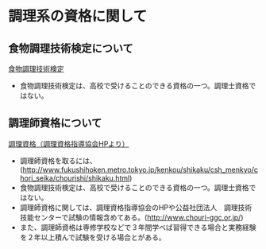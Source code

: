 # 調理系の資格に関して
## 食物調理技術検定について
[食物調理技術検定](http://www.katei-ed.or.jp/shinko/hifuku_chouri.html)
- 食物調理技術検定は、高校で受けることのできる資格の一つ。調理士資格ではない。
## 調理師資格について
[調理資格（調理資格指導協会HPより）](http://chorishi.jp/about/)
- 調理師資格を取るには、(http://www.fukushihoken.metro.tokyo.jp/kenkou/shikaku/csh_menkyo/chori_seika/chourishi/shikaku.html)
- 食物調理技術検定は、高校で受けることのできる資格の一つ。調理士資格ではない。
- 調理師資格に関しては、調理資格指導協会のHPや公益社団法人　調理技術技能センターで試験の情報含めてある。(http://www.chouri-ggc.or.jp/)
- また、調理師資格は専修学校などで３年間学べば習得できる場合と実務経験を２年以上積んで試験を受ける場合とがある。


